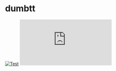 # dumbtt

[![Test](https://github.com/dannypsnl/dumbtt/actions/workflows/racket-test.yml/badge.svg)](https://github.com/dannypsnl/dumbtt/actions/workflows/racket-test.yml)
[![Coverage](https://badgen.net/https/dannypsnl.github.io/dumbtt/coverage/badge.json)](https://dannypsnl.github.io/dumbtt/coverage)
